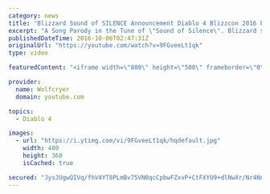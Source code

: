 ```yaml
---
category: news
title: "Blizzard Sound of SILENCE Announcement Diablo 4 Blizzcon 2016 Parody"
excerpt: "A Song Parody in the Tune of \"Sound of Silence\". Blizzard should end its Silence and give us an announcement for Diablo 4, a new expansion, or whatever their ..."
publishedDateTime: 2016-10-06T02:47:31Z
originalUrl: "https://youtube.com/watch?v=9FGveeLt1qk"
type: video

featuredContent: "<iframe width=\"800\" height=\"500\" frameborder=\"0\" src=\"https://www.youtube.com/embed/9FGveeLt1qk\" allow=\"accelerometer; autoplay; encrypted-media; gyroscope; picture-in-picture\" allowfullscreen></iframe>"

provider:
  name: Wolfcryer
  domain: youtube.com

topics:
  - Diablo 4

images:
  - url: "https://i.ytimg.com/vi/9FGveeLt1qk/hqdefault.jpg"
    width: 480
    height: 360
    isCached: true

secured: "JysJUgwQIVq/fhV4YT8PLmBv75VN0qcCpbwFZxvP+CtFXYU9+dlNwXr/Nr4Nn49XhUfLNW6pOJyzVWdsT7G/PtIKiqUabM3WMkGEEXK0rWPM3haPBNfxGwn+q4Fkvp8EiaboMHM/7ginyQDkkwUsYQo96INCWvWDgpHBucsg7tUPlWBRALMhQkXKzur2i26sGIA2HcfIFaNcqf+pXzaAD50PpyqWTMO2Xeauir0d3hQmZ5MzHre2cnL8F8MuzoQCcp4mLmVfZKmdEy6NRg0ItLogUa8WVTXA97k0XwdTTlnkr53JK8sooCUt7TLnfoB00FJMXVtUd7ZRusNtShuDG3YYhzgSrRTZtOZptxusMkSomj7p+tn0FuLMfY7skNs5vZvvgC3CoUue0jfwT8Bg4kd76g15mjqafBqj7yjKGAWEnD2cvcKAm+gNgSl5mmBp;THVcPN54yHeZGkRrd1Fogg=="
---
```


